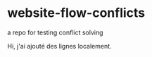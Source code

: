 # website-flow-conflicts
a repo for testing conflict solving

Hi, j'ai ajouté des lignes localement.
